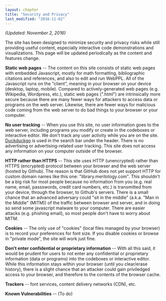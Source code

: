 ```yaml
---
layout: chapter
title: "Security and Privacy"
last_modified: "2016-11-02"
---
```


*(Updated: November 2, 2016)*

The site has been designed to minimize security and privacy risks while still providing useful content, especially interactive code demonstrations and visualizations.  This page will be updated periodically as the content and features change.

**Static web pages** -- The content on this site consists of static web pages with embedded Javascript, mostly for math formatting, bibliographic citations and references, and also to edit and run WebPPL.  All of the Javascript runs on the "client", meaning in your browser on your device (desktop, laptop, mobile). Compared to actively-generated web pages (e.g. Wikipedia, Wordpress, etc.), static web pages (".html") are intrinsically more secure because there are many fewer ways for attackers to access data or programs on the web server.  Likewise, there are fewer ways for malicious code coming from the web server to do bad things to your browser or your computer.

**No user tracking** -- When you use this site, no user information goes to the web server, including programs you modify or create in the codeboxes or interactive editor.  We don't track any user activity while you are on the site. [Duckduckgo](https://duckduckgo.com/privacy) is used in the search bar under the header. There is no advertising or advertising-related user tracking. This site does not access any information on your computer outside of the browser.

**HTTP rather than HTTPS** -- This site uses HTTP (unencrypted) rather than HTTPS (encrypted) protocol between your browser and the web server (hosted by Github). The reason is that GitHub does not yet support HTTP for   custom domain names like this one: "library.meritology.com".  This shouldn't be a big risk for most people because no information from you (e.g. real name, email, passswords, credit card numbers, etc.) is transmitted from your device, through the browser, to Github's servers.  There is a small chance that an advanced adversary could "sit in the middle" (a.k.a. "Man in the Middle" (MITM)) of the traffic between browser and server, and in doing so send some javascript malware to your computer.  There are easier attacks (e.g. phishing email), so most people don't have to worry about MITM.

**Cookies** -- The only use of "cookies" (local files managed by your browser) is to record your preferences for font size.  If you disable cookies or browse in "private mode", the site will work just fine.

**Don't enter confidential or proprietary information** -- With all this said, it would be prudent for users to not enter any confidential or proprietary information (data or programs) into the codeboxes or interactive editor.  While this information stays within your browser (until you clear/erase history), there is a slight chance that an attacker could gain priviledged access to your browser, and therefore to the contents of the browser cache.

<div class="work_in_progress" markdown="1">

**Trackers** -- font services, content delivery networks (CDN), etc.

**Known Vulnerabilities** -- (To do)

</div>
